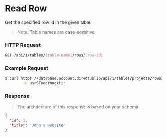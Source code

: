 # Read Row

Get the specified row id in the given table.

> Note: Table names are case-sensitive

### HTTP Request

```bash
GET /api/1/tables/[table-name]/rows/[row-id]
```

### Example Request

```bash
$ curl https://database.account.directus.io/api/1/tables/projects/rows/1 \
        -u usrSTeeornngkti:
```

### Response

> The architecture of this response is based on your schema.

```json
{
  "id": 1,
  "title": "John's website"
}
```
